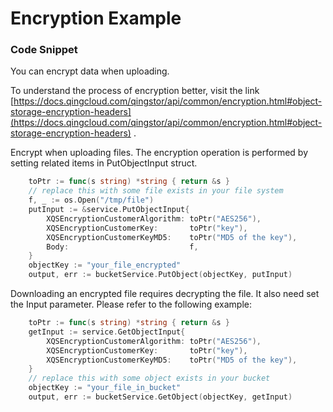 # Encryption Example

### Code Snippet

You can encrypt data when uploading.

To understand the process of encryption better, visit the link [https://docs.qingcloud.com/qingstor/api/common/encryption.html#object-storage-encryption-headers](https://docs.qingcloud.com/qingstor/api/common/encryption.html#object-storage-encryption-headers) .

Encrypt when uploading files. The encryption operation is performed by setting related items in PutObjectInput struct.

```go
	toPtr := func(s string) *string { return &s }
    // replace this with some file exists in your file system
	f, _ := os.Open("/tmp/file")
	putInput := &service.PutObjectInput{
		XQSEncryptionCustomerAlgorithm: toPtr("AES256"),
		XQSEncryptionCustomerKey:       toPtr("key"),
		XQSEncryptionCustomerKeyMD5:    toPtr("MD5 of the key"),
		Body:                           f,
	}
    objectKey := "your_file_encrypted"
    output, err := bucketService.PutObject(objectKey, putInput)
```

Downloading an encrypted file requires decrypting the file. It also need set the Input parameter. Please refer to the following example:
```go
	toPtr := func(s string) *string { return &s }
	getInput := service.GetObjectInput{
		XQSEncryptionCustomerAlgorithm: toPtr("AES256"),
		XQSEncryptionCustomerKey:       toPtr("key"),
		XQSEncryptionCustomerKeyMD5:    toPtr("MD5 of the key"),
	}
    // replace this with some object exists in your bucket
    objectKey := "your_file_in_bucket"
    output, err := bucketService.GetObject(objectKey, getInput)
```